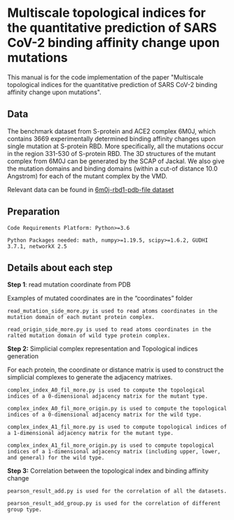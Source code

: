 # Multiscale topological indices for the quantitative prediction of SARS CoV-2 binding affinity change upon mutations

This manual is for the code implementation of the paper "Multiscale topological indices for the quantitative prediction of SARS CoV-2 binding affinity change upon mutations".


## Data

The benchmark dataset from S-protein and ACE2 complex 6M0J, which contains 3669 experimentally determined binding affinity changes upon single mutation at S-protein RBD. More specifically, all the mutations occur in the region 331-530 of S-protein RBD. The 3D structures of the mutant complex from 6M0J can be generated by the SCAP of Jackal. We also give the mutation domains and binding domains (within a cut-of distance 10.0 Angstrom) for each of the mutant complex by the VMD.

Relevant data can be found in [6m0j-rbd1-pdb-file dataset](https://drive.google.com/drive/folders/1dUHg50WNLhfWOuAQj5Oa3HNMawTQuFeL?usp=sharing)


## Preparation


```
Code Requirements Platform: Python>=3.6

Python Packages needed: math, numpy>=1.19.5, scipy>=1.6.2, GUDHI 3.7.1, networkX 2.5
```

## Details about each step

__Step 1__: read mutation coordinate from PDB

Examples of mutated coordinates are in the “coordinates” folder
```
read_mutation_side_more.py is used to read atoms coordinates in the mutation domain of each mutant protein complex.

read_origin_side_more.py is used to read atoms coordinates in the ralted mutation domain of wild type protein complex.
```

__Step 2:__ Simplicial complex representation and Topological indices generation

For each protein, the coordinate or distance matrix is used to construct the simplicial complexes to generate the adjacency matrixes.

```
complex_index_A0_fil_more.py is used to compute the topological indices of a 0-dimensional adjacency matrix for the mutant type.

complex_index_A0_fil_more_origin.py is used to compute the topological indices of a 0-dimensional adjacency matrix for the wild type.

complex_index_A1_fil_more.py is used to compute topological indices of a 1-dimensional adjacency matrix for the mutant type.

complex_index_A1_fil_more_origin.py is used to compute topological indices of a 1-dimensional adjacency matrix (including upper, lower, and general) for the wild type.
```

__Step 3:__ Correlation between the topological index and binding affinity change

```
pearson_result_add.py is used for the correlation of all the datasets.

pearson_result_add_group.py is used for the correlation of different group type.
```
